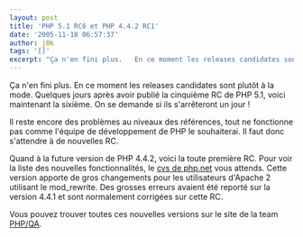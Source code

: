 ```yaml
---
layout: post
title: 'PHP 5.1 RC6 et PHP 4.4.2 RC1'
date: '2005-11-18 06:57:37'
author: j0k
tags: '[]'
excerpt: "Ça n'en fini plus.   En ce moment les releases candidates sont plutôt à la mode. Quelques jours après avoir publié la cinquième RC de PHP 5.1, voici maintenant la sixième. On se demande si ils s'arrêteront un jour !  \n  \nIl reste encore des problèmes au niveaux des références, tout ne fonctionne pas comme l'équipe de développement de PHP le souhaiterai. Il      …"
---
```


Ça n'en fini plus.   En ce moment les releases candidates sont plutôt à la mode. Quelques jours après avoir publié la cinquième RC de PHP 5.1, voici maintenant la sixième. On se demande si ils s'arrêteront un jour !

Il reste encore des problèmes au niveaux des références, tout ne fonctionne pas comme l'équipe de développement de PHP le souhaiterai. Il faut donc s'attendre à de nouvelles RC.

Quand à la future version de PHP 4.4.2, voici la toute première RC.   Pour voir la liste des nouvelles fonctionnalités, le [cvs de php.net](http://cvs.php.net/co.php/php-src/NEWS?r=1.1247.2.920.2.81) vous attends.   Cette version apporte de gros changements pour les utilisateurs d'Apache 2 utilisant le mod_rewrite. Des grosses erreurs avaient été reporté sur la version 4.4.1 et sont normalement corrigées sur cette RC.

Vous pouvez trouver toutes ces nouvelles versions sur le site de la team [PHP/QA](http://qa.php.net/).
